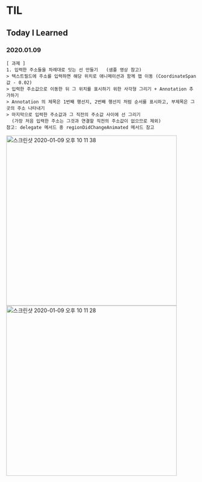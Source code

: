 # TIL
## Today I Learned


### 2020.01.09


``````````````````````````````
[ 과제 ]
1. 입력한 주소들을 차례대로 잇는 선 만들기   (샘플 영상 참고)
> 텍스트필드에 주소를 입력하면 해당 위치로 애니메이션과 함께 맵 이동 (CoordinateSpan 값 - 0.02)
> 입력한 주소값으로 이동한 뒤 그 위치를 표시하기 위한 사각형 그리기 + Annotation 추가하기
> Annotation 의 제목은 1번째 행선지, 2번째 행선지 처럼 순서를 표시하고, 부제목은 그 곳의 주소 나타내기
> 마지막으로 입력한 주소값과 그 직전의 주소값 사이에 선 그리기
  (가장 처음 입력한 주소는 그것과 연결할 직전의 주소값이 없으므로 제외)
참고: delegate 메서드 중 regionDidChangeAnimated 메서드 참고
```````````````````````````````````
<img width="452" alt="스크린샷 2020-01-09 오후 10 11 38" src="https://user-images.githubusercontent.com/57229970/72070835-cd5a1800-332d-11ea-8887-f2467b12bb8d.png">

<img width="452" alt="스크린샷 2020-01-09 오후 10 11 28" src="https://user-images.githubusercontent.com/57229970/72070856-da770700-332d-11ea-9ae5-eb9d3760c300.png">


